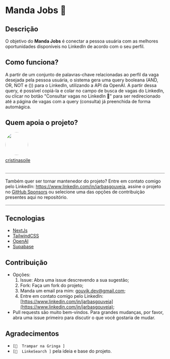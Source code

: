 # Manda Jobs 💼

## Descrição

O objetivo do **Manda Jobs** é conectar a pessoa usuária com as melhores oportunidades disponíveis no LinkedIn de acordo com o seu perfil.

## Como funciona?

A partir de um conjunto de palavras-chave relacionadas ao perfil da vaga desejada pela pessoa usuária, o sistema gera uma query booleana (AND, OR, NOT e ()) para o LinkedIn, utilizando a API da OpenAI. A partir dessa query, é possível copiá-la e colar no campo de busca de vagas do LinkedIn, ou clicar no botão "Consultar vagas no LinkedIn 🚀" para ser redirecionado até a página de vagas com a query (consulta) já preenchida de forma automágica.

## Quem apoia o projeto?

<div>
  <div style="border-radius: 5px">
    <a href="https://github.com/cristinasoile" style="display: flex; flex-direction: column; justify-content: center">
      <img width="72px" style="border-radius: 50%; padding-bottom: .5rem" src="https://avatars.githubusercontent.com/u/106772950?v=4" />
      <span>cristinasoile</span>
    </a>
  </div>

  <div style="display: flex; margin-top: 2rem; border-top: 1px solid grey; border-bottom: 1px solid grey;">
  <span style="font-size: 14px; margin-top: 1rem; margin-bottom: 1rem;">
  Também quer ser tornar mantenedor do projeto? Entre em contato comigo pelo LinkedIn: <a href="https://www.linkedin.com/in/jarbasgouveia">https://www.linkedin.com/in/jarbasgouveia</a>, assine o projeto no <a href="https://github.com/sponsors/jjgouveia">GitHub Sponsors</a> ou selecione uma das opções de contribuição presentes aqui no repositório.
  </span>
  </div>
</div>

## Tecnologias

- [NextJs](https://nextjs.org/)
- [TailwindCSS](https://tailwindcss.com/)
- [OpenAI](https://openai.com/)
- [Supabase](https://supabase.com/)

## Contribuição

- Opções:
  1. Issue: Abra uma issue descrevendo a sua sugestão;
  2. Fork: Faça um fork do projeto;
  3. Manda um email pra mim: [gouvik.dev@gmail.com](mailto:gouvik.dev@gmail.com);
  4. Entre em contato comigo pelo LinkedIn: [https://www.linkedin.com/in/jarbasgouveia](https://www.linkedin.com/in/jarbasgouveia);
- Pull requests são muito bem-vindos. Para grandes mudanças, por favor, abra uma issue primeiro para discutir o que você gostaria de mudar.

## Agradecimentos

- `[📌  Trampar na Gringa ]`
- `[📌  LinkeSearch ]` pela ideia e base do projeto.
